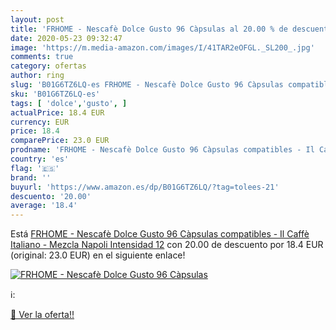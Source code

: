 ```yaml
---
layout: post
title: 'FRHOME - Nescafè Dolce Gusto 96 Càpsulas al 20.00 % de descuento'
date: 2020-05-23 09:32:47
image: 'https://m.media-amazon.com/images/I/41TAR2eOFGL._SL200_.jpg'
comments: true
category: ofertas
author: ring
slug: 'B01G6TZ6LQ-es FRHOME - Nescafè Dolce Gusto 96 Càpsulas compatibles - Il...'
sku: 'B01G6TZ6LQ-es'
tags: [ 'dolce','gusto', ]
actualPrice: 18.4 EUR
currency: EUR
price: 18.4
comparePrice: 23.0 EUR
prodname: 'FRHOME - Nescafè Dolce Gusto 96 Càpsulas compatibles - Il Caffè Italiano - Mezcla Napoli Intensidad 12'
country: 'es'
flag: '🇪🇸'
brand: ''
buyurl: 'https://www.amazon.es/dp/B01G6TZ6LQ/?tag=tolees-21'
descuento: '20.00'
average: '18.4'
---
```


Está [FRHOME - Nescafè Dolce Gusto 96 Càpsulas compatibles - Il Caffè Italiano - Mezcla Napoli Intensidad 12](https://www.amazon.es/dp/B01G6TZ6LQ/?tag=tolees-21) con 20.00 de descuento por 18.4 EUR (original: 23.0 EUR) en el siguiente enlace!

[![FRHOME - Nescafè Dolce Gusto 96 Càpsulas](https://m.media-amazon.com/images/I/41TAR2eOFGL._SL200_.jpg)](https://www.amazon.es/dp/B01G6TZ6LQ/?tag=tolees-21)

ℹ️:


[🛒 Ver la oferta!!](https://www.amazon.es/dp/B01G6TZ6LQ/?tag=tolees-21)
